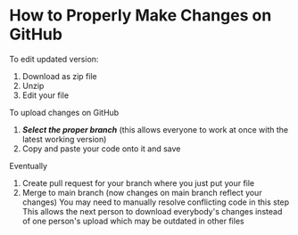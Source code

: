 # How to Properly Make Changes on GitHub
To edit updated version:
1) Download as zip file
2) Unzip
3) Edit your file

To upload changes on GitHub
1) ***Select the proper branch***  (this allows everyone to work at once with the latest working version)
2) Copy and paste your code onto it and save

Eventually
1) Create pull request for your branch where you just put your file
2) Merge to main branch (now changes on main branch reflect your changes)
   You may need to manually resolve conflicting code in this step
   This allows the next person to download everybody's changes instead of one person's upload which may be outdated in other files
   
